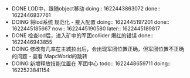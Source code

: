 - DONE LOD中，跟随object移动
  doing:: 1622443863072
  done:: 1622446937761
- DOING 将lod系统 规范化 - 接入配置
  doing:: 1622445197201
  done:: 1622445185667
  now:: 1622445190580
  later:: 1622445189817
- DONE 检查lod后，进入矿中的军团collider 爆红的错误
  done:: 1622446943855
- DOING 修改有几率在主城拉出后，会出现军团位置正确，但军团位置不正确的问题 - 查看 MapcWorld的跳转
- DOING 新增释放技能位置在 军团中心
  todo:: 1622448659711
  doing:: 1622523841154